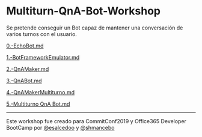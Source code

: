 # Multiturn-QnA-Bot-Workshop

Se pretende conseguir un Bot capaz de mantener una conversación de varios turnos con el usuario.

[0.-EchoBot.md](./0.-EchoBot.md)

[1.-BotFrameworkEmulator.md](./1.-BotFrameworkEmulator.md)

[2.-QnAMaker.md](./2.-QnAMaker.md)

[3.-QnABot.md](./3.-QnABot.md)

[4.-QnAMakerMultiturno.md](./4.-QnAMakerMultiturno.md)

[5.-Multiturno QnA Bot.md](./5.-Multiturno_QnA_Bot.md)

--------------------------------------------------
Este workshop fue creado para CommitConf2019 y Office365 Developer BootCamp por [@esalcedoo](https://twitter.com/esalcedoo) y [@shmancebo](https://twitter.com/shmancebo)
